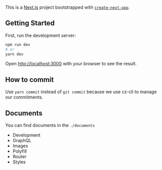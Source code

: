 This is a [Next.js](https://nextjs.org/) project bootstrapped with [`create-next-app`](https://github.com/zeit/next.js/tree/canary/packages/create-next-app).

## Getting Started

First, run the development server:

```bash
npm run dev
# or
yarn dev
```

Open [http://localhost:3000](http://localhost:3000) with your browser to see the result.

## How to commit

Use `yarn commit` instead of `git commit` because we use cz-cli to manage our commitments.

## Documents

You can find documents in the `./documents`

+ Development
+ GraphQL
+ Images
+ Polyfill
+ Router
+ Styles
